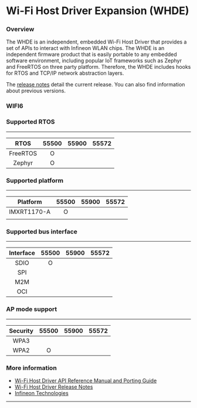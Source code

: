 # Wi-Fi Host Driver Expansion (WHDE)

### Overview
The WHDE is an independent, embedded Wi-Fi Host Driver that provides a set of APIs to interact with Infineon WLAN chips. The WHDE is an independent firmware product that is easily portable to any embedded software environment, including popular IoT frameworks such as Zephyr and FreeRTOS on three party platform. Therefore, the WHDE includes hooks for RTOS and TCP/IP network abstraction layers.

The [release notes](./RELEASE.md) detail the current release. You can also find information about previous versions.

### WIFI6

### Supported RTOS
----------------------------------
|     RTOS     |55500|55900|55572|
|:------------:|:---:|:---:|:---:|
|  FreeRTOS    |  O  |     |     |
|  Zephyr      |  O  |     |     |

### Supported platform
----------------------------------
|   Platform   |55500|55900|55572|
|:------------:|:---:|:---:|:---:|
|  IMXRT1170-A |  O  |     |     |
|              |     |     |     |

### Supported bus interface
----------------------------------
|  Interface   |55500|55900|55572|
|:------------:|:---:|:---:|:---:|
|  SDIO        |  O  |     |     |
|  SPI         |     |     |     |
|  M2M         |     |     |     |
|  OCI         |     |     |     |

### AP mode support
----------------------------------
|   Security   |55500|55900|55572|
|:------------:|:---:|:---:|:---:|
|  WPA3        |     |     |     |
|  WPA2        |  O  |     |     |

### More information
* [Wi-Fi Host Driver API Reference Manual and Porting Guide](https://infineon.github.io/wifi-host-driver/html/index.html)
* [Wi-Fi Host Driver Release Notes](./RELEASE.md)
* [Infineon Technologies](http://www.infineon.com)

---
